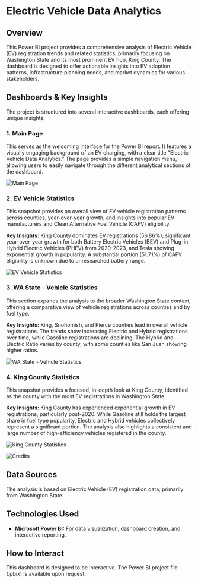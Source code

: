 # Electric Vehicle Data Analytics

## Overview

This Power BI project provides a comprehensive analysis of Electric Vehicle (EV) registration trends and related statistics, primarily focusing on Washington State and its most prominent EV hub, King County. The dashboard is designed to offer actionable insights into EV adoption patterns, infrastructure planning needs, and market dynamics for various stakeholders.

## Dashboards & Key Insights

The project is structured into several interactive dashboards, each offering unique insights:

### 1. Main Page
This serves as the welcoming interface for the Power BI report. It features a visually engaging background of an EV charging, with a clear title "Electric Vehicle Data Analytics." The page provides a simple navigation menu, allowing users to easily navigate through the different analytical sections of the dashboard.

![Main Page](https://github.com/user-attachments/assets/fb84022e-fe65-4884-ab4f-2a9383c9c498)



### 2. EV Vehicle Statistics
This snapshot provides an overall view of EV vehicle registration patterns across counties, year-over-year growth, and insights into popular EV manufacturers and Clean Alternative Fuel Vehicle (CAFV) eligibility.

**Key Insights:** King County dominates EV registrations (56.86%), significant year-over-year growth for both Battery Electric Vehicles (BEV) and Plug-in Hybrid Electric Vehicles (PHEV) from 2020-2023, and Tesla showing exponential growth in popularity. A substantial portion (51.71%) of CAFV eligibility is unknown due to unresearched battery range.

![EV Vehicle Statistics](https://github.com/user-attachments/assets/4d574f01-b666-435b-8db6-8dc06ab3aa4f)



### 3. WA State - Vehicle Statistics
This section expands the analysis to the broader Washington State context, offering a comparative view of vehicle registrations across counties and by fuel type.

**Key Insights:** King, Snohomish, and Pierce counties lead in overall vehicle registrations. The trends show increasing Electric and Hybrid registrations over time, while Gasoline registrations are declining. The Hybrid and Electric Ratio varies by county, with some counties like San Juan showing higher ratios.

![WA State - Vehicle Statistics](https://github.com/user-attachments/assets/004a5d41-61b0-4f89-95ef-e8ff683628fe)



### 4. King County Statistics
This snapshot provides a focused, in-depth look at King County, identified as the county with the most EV registrations in Washington State.

**Key Insights:** King County has experienced exponential growth in EV registrations, particularly post-2020. While Gasoline still holds the largest share in fuel type popularity, Electric and Hybrid vehicles collectively represent a significant portion. The analysis also highlights a consistent and large number of high-efficiency vehicles registered in the county.

![King County Statistics](https://github.com/user-attachments/assets/f56553d8-19e9-4cb3-a883-e13b6ec6708e)

![Credits](https://github.com/user-attachments/assets/5eec2cd4-d4d5-45a3-8d45-9ef3aaea127e)

## Data Sources

The analysis is based on Electric Vehicle (EV) registration data, primarily from Washington State.

## Technologies Used

* **Microsoft Power BI:** For data visualization, dashboard creation, and interactive reporting.

## How to Interact

This dashboard is designed to be interactive. The Power BI project file (.pbix) is available upon request.
